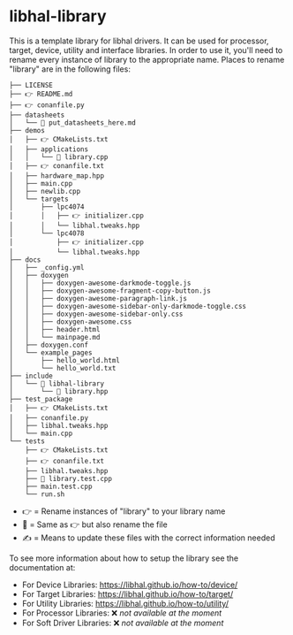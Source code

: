 # libhal-library

This is a template library for libhal drivers. It can be used for processor,
target, device, utility and interface libraries. In order to use it, you'll
need to rename every instance of library to the appropriate name. Places to
rename "library" are in the following files:

```
├── LICENSE
├── 👉 README.md
├── 👉 conanfile.py
├── datasheets
│   └── 📛 put_datasheets_here.md
├── demos
│   ├── 👉 CMakeLists.txt
│   ├── applications
│   │   └── 📛 library.cpp
│   ├── 👉 conanfile.txt
│   ├── hardware_map.hpp
│   ├── main.cpp
│   ├── newlib.cpp
│   └── targets
│       ├── lpc4074
│       │   ├── 👉 initializer.cpp
│       │   └── libhal.tweaks.hpp
│       └── lpc4078
│           ├── 👉 initializer.cpp
│           └── libhal.tweaks.hpp
├── docs
│   ├── _config.yml
│   ├── doxygen
│   │   ├── doxygen-awesome-darkmode-toggle.js
│   │   ├── doxygen-awesome-fragment-copy-button.js
│   │   ├── doxygen-awesome-paragraph-link.js
│   │   ├── doxygen-awesome-sidebar-only-darkmode-toggle.css
│   │   ├── doxygen-awesome-sidebar-only.css
│   │   ├── doxygen-awesome.css
│   │   ├── header.html
│   │   └── mainpage.md
│   ├── doxygen.conf
│   └── example_pages
│       ├── hello_world.html
│       └── hello_world.txt
├── include
│   └── 📛 libhal-library
│       └── 📛 library.hpp
├── test_package
│   ├── 👉 CMakeLists.txt
│   ├── conanfile.py
│   ├── libhal.tweaks.hpp
│   └── main.cpp
└── tests
    ├── 👉 CMakeLists.txt
    ├── 👉 conanfile.txt
    ├── libhal.tweaks.hpp
    ├── 📛 library.test.cpp
    ├── main.test.cpp
    └── run.sh
```

* 👉 = Rename instances of "library" to your library name
* 📛 = Same as 👉 but also rename the file
* ✍️  = Means to update these files with the correct information needed

To see more information about how to setup the library see the documentation
at:

- For Device Libraries: https://libhal.github.io/how-to/device/
- For Target Libraries: https://libhal.github.io/how-to/target/
- For Utility Libraries: https://libhal.github.io/how-to/utility/
- For Processor Libraries: ❌ _not available at the moment_
- For Soft Driver Libraries: ❌ _not available at the moment_
